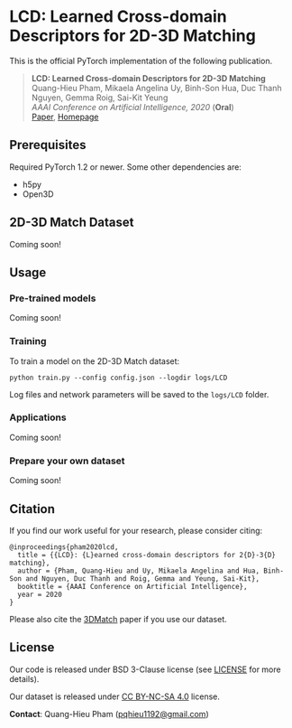 # LCD: Learned Cross-domain Descriptors for 2D-3D Matching

This is the official PyTorch implementation of the following publication.

> **LCD: Learned Cross-domain Descriptors for 2D-3D Matching**<br/>
> Quang-Hieu Pham, Mikaela Angelina Uy, Binh-Son Hua, Duc Thanh Nguyen, Gemma Roig, Sai-Kit Yeung<br/>
> *AAAI Conference on Artificial Intelligence, 2020* (**Oral**)<br/>
> [Paper](https://arxiv.org/pdf/1911.09326.pdf),
> [Homepage](https://hkust-vgd.github.io/lcd/)

## Prerequisites
Required PyTorch 1.2 or newer. Some other dependencies are:
- h5py
- Open3D

## 2D-3D Match Dataset
Coming soon!

## Usage
### Pre-trained models
Coming soon!

### Training
To train a model on the 2D-3D Match dataset:

    python train.py --config config.json --logdir logs/LCD

Log files and network parameters will be saved to the `logs/LCD` folder.

### Applications
Coming soon!

### Prepare your own dataset
Coming soon!

## Citation
If you find our work useful for your research, please consider citing:

    @inproceedings{pham2020lcd,
      title = {{LCD}: {L}earned cross-domain descriptors for 2{D}-3{D} matching},
      author = {Pham, Quang-Hieu and Uy, Mikaela Angelina and Hua, Binh-Son and Nguyen, Duc Thanh and Roig, Gemma and Yeung, Sai-Kit},
      booktitle = {AAAI Conference on Artificial Intelligence},
      year = 2020
    }

Please also cite the [3DMatch](http://3dmatch.cs.princeton.edu/) paper if you use our dataset.

## License
Our code is released under BSD 3-Clause license (see [LICENSE](LICENSE) for more details).

Our dataset is released under [CC BY-NC-SA 4.0](https://creativecommons.org/licenses/by-nc-sa/4.0/) license.

**Contact**: Quang-Hieu Pham (pqhieu1192@gmail.com)
